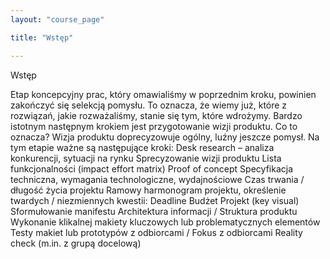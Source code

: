 ```yaml
---
layout: "course_page"

title: "Wstęp"

---
```


<div class="text-center screen-title">
Wstęp
</div>

<div class="screen-content">
  <p>
Etap koncepcyjny prac, który omawialiśmy w poprzednim kroku, powinien zakończyć się selekcją pomysłu. To oznacza, że wiemy już, które z rozwiązań, jakie rozważaliśmy, stanie się tym, które wdrożymy. Bardzo istotnym następnym krokiem jest przygotowanie wizji produktu. Co to oznacza?
Wizja produktu doprecyzowuje ogólny, luźny jeszcze pomysł. Na tym etapie ważne są następujące kroki:
Desk research – analiza konkurencji, sytuacji na rynku
Sprecyzowanie wizji produktu
Lista funkcjonalności (impact effort matrix)
Proof of concept
Specyfikacja techniczna, wymagania technologiczne, wydajnościowe
Czas trwania / długość życia projektu
Ramowy harmonogram projektu, określenie twardych / niezmiennych kwestii:
Deadline
Budżet
Projekt (key visual)
Sformułowanie manifestu
Architektura informacji / Struktura produktu
Wykonanie klikalnej makiety kluczowych lub problematycznych elementów
Testy makiet lub prototypów z odbiorcami / Fokus z odbiorcami
Reality check (m.in. z grupą docelową)
  </p>
</div>
